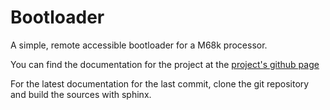 Bootloader
==========

A simple, remote accessible bootloader for a M68k processor.

You can find the documentation for the project at the [project's github page](http://garetjax.github.com/Bootloader/)

For the latest documentation for the last commit, clone the git repository and
build the sources with sphinx.